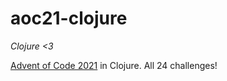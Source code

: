 # aoc21-clojure

_Clojure <3_

[Advent of Code 2021](https://adventofcode.com/2021) in Clojure. All 24 challenges!

